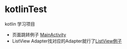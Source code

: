# kotlinTest
kotlin 学习项目
* 页面跳转例子 [MainActivity](https://github.com/mfangtao/kotlinTest/blob/master/app/src/main/java/com/fangtao/kotlintest/MainActivity.kt)
* ListView Adapter找对应的Adapter就行了[ListView例子](https://github.com/mfangtao/kotlinTest/blob/master/app/src/main/java/com/fangtao/kotlintest/MyListView.kt)
